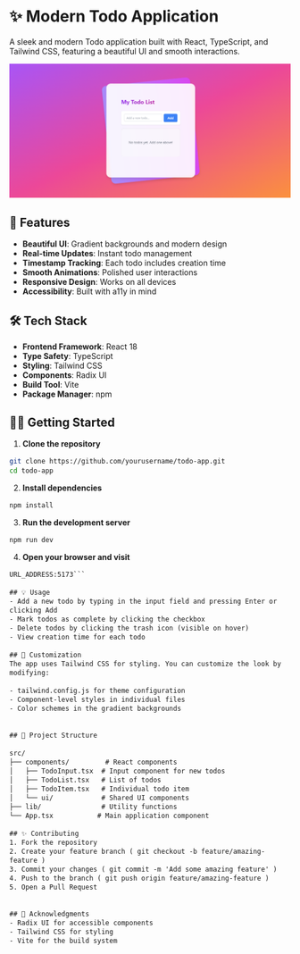 # ✨ Modern Todo Application

A sleek and modern Todo application built with React, TypeScript, and Tailwind CSS, featuring a beautiful UI and smooth interactions.

![Todo App Preview](./public/assets/Screenshot%202025-04-17%20094440.png)

## 🚀 Features

- **Beautiful UI**: Gradient backgrounds and modern design
- **Real-time Updates**: Instant todo management
- **Timestamp Tracking**: Each todo includes creation time
- **Smooth Animations**: Polished user interactions
- **Responsive Design**: Works on all devices
- **Accessibility**: Built with a11y in mind

## 🛠️ Tech Stack

- **Frontend Framework**: React 18
- **Type Safety**: TypeScript
- **Styling**: Tailwind CSS
- **Components**: Radix UI
- **Build Tool**: Vite
- **Package Manager**: npm

## 🏃‍♂️ Getting Started

1. **Clone the repository**
```bash
git clone https://github.com/yourusername/todo-app.git
cd todo-app
```

2. **Install dependencies**
```bash
npm install
```

3. **Run the development server**
```bash
npm run dev
```

4. **Open your browser and visit**
```
URL_ADDRESS:5173```

## 💡 Usage
- Add a new todo by typing in the input field and pressing Enter or clicking Add
- Mark todos as complete by clicking the checkbox
- Delete todos by clicking the trash icon (visible on hover)
- View creation time for each todo

## 🎨 Customization
The app uses Tailwind CSS for styling. You can customize the look by modifying:

- tailwind.config.js for theme configuration
- Component-level styles in individual files
- Color schemes in the gradient backgrounds


## 📝 Project Structure

src/
├── components/         # React components
│   ├── TodoInput.tsx  # Input component for new todos
│   ├── TodoList.tsx   # List of todos
│   ├── TodoItem.tsx   # Individual todo item
│   └── ui/            # Shared UI components
├── lib/               # Utility functions
└── App.tsx           # Main application component

## ✨ Contributing
1. Fork the repository
2. Create your feature branch ( git checkout -b feature/amazing-feature )
3. Commit your changes ( git commit -m 'Add some amazing feature' )
4. Push to the branch ( git push origin feature/amazing-feature )
5. Open a Pull Request


## 🙏 Acknowledgments
- Radix UI for accessible components
- Tailwind CSS for styling
- Vite for the build system